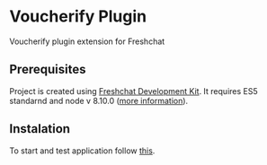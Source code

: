 
# Voucherify Plugin
Voucherify plugin extension for Freshchat
## Prerequisites
Project is created using [Freshchat Development Kit](https://developers.freshchat.com/web-sdk/). It requires ES5 standarnd and node v 8.10.0 ([more information](https://developers.freshchat.com/v2/docs/quick-start/)).
## Instalation
To start and test application follow [this](https://developers.freshchat.com/v2/docs/quick-start/#).